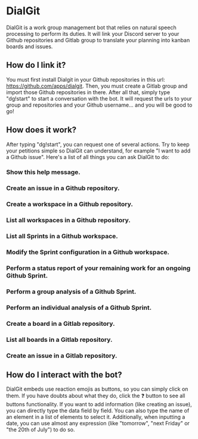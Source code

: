 # DialGit

DialGit is a work group management bot that relies on natural speech processing to perform its duties. It will link your Discord server to your Github repositories and Gitlab group to translate your planning into kanban boards and issues.

## How do I link it?

You must first install Dialgit in your Github repositories in this url: https://github.com/apps/dialgit. Then, you must create a Gitlab group and import those Github repositories in there. After all that, simply type "dg!start" to start a conversation with the bot. It will request the urls to your group and repositories and your Github username... and you will be good to go!

## How does it work?

After typing "dg!start", you can request one of several actions. Try to keep your petitions simple so DialGit can understand, for example "I want to add a Github issue". Here's a list of all things you can ask DialGit to do:

### Show this help message.
### Create an issue in a Github repository.
### Create a workspace in a Github repository.
### List all workspaces in a Github repository.
### List all Sprints in a Github workspace.
### Modify the Sprint configuration in a Github workspace.
### Perform a status report of your remaining work for an ongoing Github Sprint.
### Perform a group analysis of a Github Sprint.
### Perform an individual analysis of a Github Sprint.
### Create a board in a Gitlab repository.
### List all boards in a Gitlab repository.
### Create an issue in a Gitlab repository.

## How do I interact with the bot?

DialGit embeds use reaction emojis as buttons, so you can simply click on them. If you have doubts about what they do, click the ❓ button to see all buttons functionality. If you want to add information (like creating an issue), you can directly type the data field by field. You can also type the name of an element in a list of elements to select it. Additionally, when inputting a date, you can use almost any expression (like "tomorrow", "next Friday" or "the 20th of July") to do so.